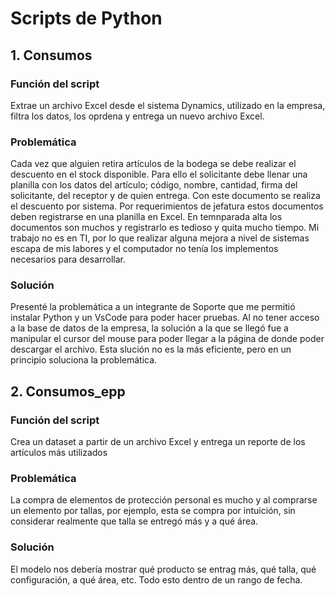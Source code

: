 # Scripts de Python
## 1. Consumos
### Función del script
Extrae un archivo Excel desde el sistema Dynamics, utilizado en la empresa, filtra los datos, los oprdena y entrega un nuevo archivo Excel.

### Problemática
Cada vez que alguien retira artículos de la bodega se debe realizar el descuento en el stock disponible. Para ello el solicitante debe llenar una planilla con los datos del artículo; 
código, nombre, cantidad, firma del solicitante, del receptor y de quien entrega.
Con este documento se realiza el descuento por sistema.
Por requerimientos de jefatura estos documentos deben registrarse en una planilla en Excel. En temnparada alta los documentos son muchos y registrarlo es tedioso y quita mucho tiempo.
Mi trabajo no es en TI, por lo que realizar alguna mejora a nivel de sistemas escapa de mis labores y el computador no tenía los implementos necesarios para desarrollar.

### Solución
Presenté la problemática a un integrante de Soporte que me permitió instalar Python y un VsCode para poder hacer pruebas.
Al no tener acceso a la base de datos de la empresa, la solución a la que se llegó fue a manipular el cursor del mouse para poder llegar a la página de donde poder descargar el archivo.
Esta slución no es la más eficiente, pero en un principio soluciona la problemática.

## 2. Consumos_epp
### Función del script
Crea un dataset a partir de un archivo Excel y entrega un reporte de los artículos más utilizados

### Problemática
La compra de elementos de protección personal es mucho y al comprarse un elemento por tallas, por ejemplo, esta se compra por intuición, sin considerar realmente que talla se entregó más y a qué área.

### Solución
El modelo nos debería mostrar qué producto se entrag más, qué talla, qué configuración, a qué área, etc. Todo esto dentro de un rango de fecha.
